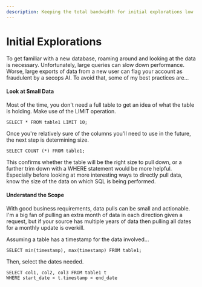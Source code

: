 ```yaml
---
description: Keeping the total bandwidth for initial explorations low
---
```


# Initial Explorations

To get familiar with a new database, roaming around and looking at the data is necessary.  Unfortunately, large queries can slow down performance.  Worse, large exports of data from a new user can flag your account as fraudulent by a secops AI.  To avoid that, some of my best practices are...

#### Look at Small Data

Most of the time, you don't need a full table to get an idea of what the table is holding.  Make use of the LIMIT operation.

```text
SELECT * FROM table1 LIMIT 10;
```

Once you're relatively sure of the columns you'll need to use in the future, the next step is determining size.

```text
SELECT COUNT (*) FROM table1;
```

This confirms whether the table will be the right size to pull down, or a further trim down with a WHERE statement would be more helpful.  Especially before looking at more interesting ways to directly pull data, know the size of the data on which SQL is being performed.

#### Understand the Scope

With good business requirements, data pulls can be small and actionable.  I'm a big fan of pulling an extra month of data in each direction given a request, but if your source has multiple years of data then pulling all dates for a monthly update is overkill.

Assuming a table has a timestamp for the data involved...

```text
SELECT min(timestamp), max(timestamp) FROM table1;
```

Then, select the dates needed.

```text
SELECT col1, col2, col3 FROM table1 t
WHERE start_date < t.timestamp < end_date
```



